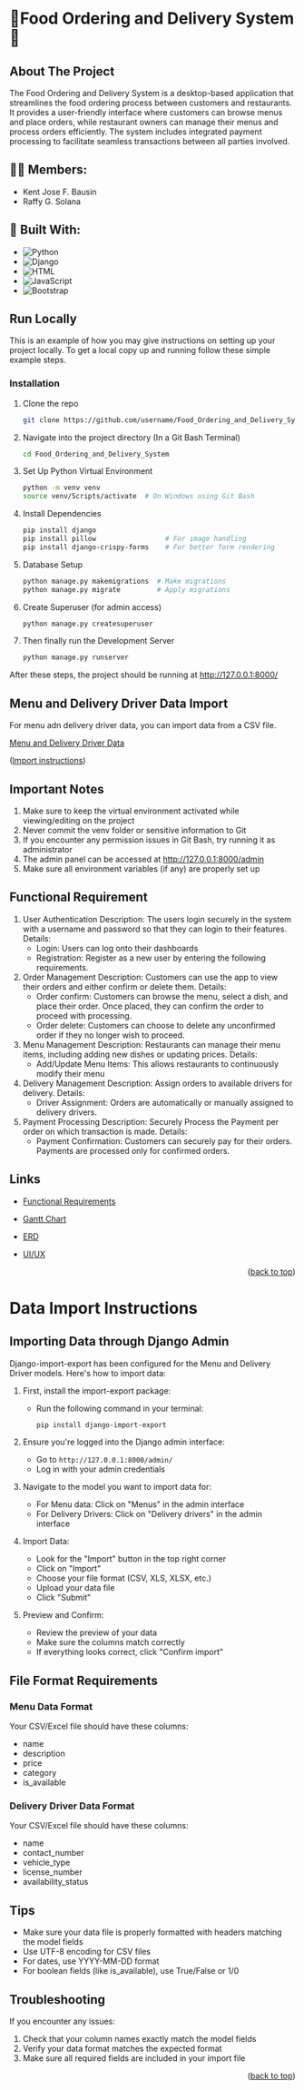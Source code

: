 <a id="readme-top"></a>
# 🚚Food Ordering and Delivery System🚚

## About The Project

The Food Ordering and Delivery System is a desktop-based application that streamlines the food ordering process between customers and restaurants. It provides a user-friendly interface where customers can browse menus and place orders, while restaurant owners can manage their menus and process orders efficiently. The system includes integrated payment processing to facilitate seamless transactions between all parties involved.

## 🙋‍♂️ Members:
- Kent Jose F. Bausin
- Raffy G. Solana

## 🔨 Built With:

- ![Python](https://img.shields.io/badge/Python-3776AB?style=for-the-badge&logo=python&logoColor=white)
- ![Django](https://img.shields.io/badge/Django-092E20?style=for-the-badge&logo=django&logoColor=white)
- ![HTML](https://img.shields.io/badge/HTML5-E34F26?style=for-the-badge&logo=html5&logoColor=white)
- ![JavaScript](https://img.shields.io/badge/JavaScript-F7DF1E?style=for-the-badge&logo=javascript&logoColor=black)
- ![Bootstrap](https://img.shields.io/badge/Bootstrap-7952B3?style=for-the-badge&logo=bootstrap&logoColor=white)

## Run Locally

This is an example of how you may give instructions on setting up your project locally.
To get a local copy up and running follow these simple example steps.

### Installation

1. Clone the repo
   ```sh
   git clone https://github.com/username/Food_Ordering_and_Delivery_System.git
   ```
2. Navigate into the project directory (In a Git Bash Terminal)
   ```sh
   cd Food_Ordering_and_Delivery_System
   ```
3. Set Up Python Virtual Environment
   ```sh
   python -m venv venv
   source venv/Scripts/activate  # On Windows using Git Bash
   ```
4. Install Dependencies
   ```sh
   pip install django
   pip install pillow                 # For image handling
   pip install django-crispy-forms    # For better form rendering
   ```
5. Database Setup
   ```sh
   python manage.py makemigrations  # Make migrations
   python manage.py migrate         # Apply migrations
   ```
6. Create Superuser (for admin access)
    ```sh
    python manage.py createsuperuser
    ```
7. Then finally run the Development Server
   ```sh
   python manage.py runserver
   ```

After these steps, the project should be running at http://127.0.0.1:8000/

## Menu and Delivery Driver Data Import
For menu adn delivery driver data, you can import data from a CSV file.

[Menu and Delivery Driver Data](https://drive.google.com/drive/folders/1161id5fbNPu5V76_lxQjw63xAlA12bRP?usp=sharing)

<p align="left">(<a href="#Import-instructions">Import instructions</a>)</p>

## Important Notes

1. Make sure to keep the virtual environment activated while viewing/editing on the project
2. Never commit the venv folder or sensitive information to Git
3. If you encounter any permission issues in Git Bash, try running it as administrator
4. The admin panel can be accessed at http://127.0.0.1:8000/admin
5. Make sure all environment variables (if any) are properly set up

## Functional Requirement
1. User Authentication
   Description: The users login securely in the system with a username and password so that they can login to their features.
    Details:
     - Login: Users can log onto their dashboards
     - Registration: Register as a new user by entering the following requirements.
2. Order Management
   Description: Customers can use the app to view their orders and either confirm or delete them.
    Details:
     - Order confirm: Customers can browse the menu, select a dish, and place their order. Once placed, they can confirm the order to proceed with processing.
     - Order delete: Customers can choose to delete any unconfirmed order if they no longer wish to proceed.
3. Menu Management
   Description: Restaurants can manage their menu items, including adding new dishes or updating prices.
    Details:
     - Add/Update Menu Items: This allows restaurants to continuously modify their menu
4. Delivery Management
   Description: Assign orders to available drivers for delivery.
    Details:
     - Driver Assignment: Orders are automatically or manually assigned to delivery drivers.
5. Payment Processing
   Description: Securely Process the Payment per order on which transaction is made.
    Details:
     - Payment Confirmation: Customers can securely pay for their orders. Payments are processed only for confirmed orders.

## Links

- [Functional Requirements](https://docs.google.com/document/d/1AthXtmaQ210Vcrmn-cGbGaN4lR0AdVr9Q6gzLmvgpcw/edit?usp=sharing)

- [Gantt Chart](https://docs.google.com/spreadsheets/d/1r2Hc3QVcvjZk1iXVlI7qCWuh4ZX_0FhKnk6CzMDfyCk/edit?usp=sharing)

- [ERD](https://www.figma.com/design/EFj5iOjeI0E1B9Je8P52yf/Entity-Relationship-Diagram?node-id=0-1&t=9zG1u1OBo282v0Y8-1)

- [UI/UX](https://www.figma.com/design/6vOxothoYyj1EuZEdI4g2O/Untitled?node-id=0-1&node-type=canvas&t=osrTp2l0xntU8vgo-0)

<p align="right">(<a href="#readme-top">back to top</a>)</p>


<a id="Import-instructions"></a>
# Data Import Instructions

## Importing Data through Django Admin

Django-import-export has been configured for the Menu and Delivery Driver models. Here's how to import data:

1. First, install the import-export package:
   - Run the following command in your terminal:
     ```bash
     pip install django-import-export
     ```

2. Ensure you're logged into the Django admin interface:
   - Go to `http://127.0.0.1:8000/admin/`
   - Log in with your admin credentials

3. Navigate to the model you want to import data for:
   - For Menu data: Click on "Menus" in the admin interface
   - For Delivery Drivers: Click on "Delivery drivers" in the admin interface

4. Import Data:
   - Look for the "Import" button in the top right corner
   - Click on "Import"
   - Choose your file format (CSV, XLS, XLSX, etc.)
   - Upload your data file
   - Click "Submit"

5. Preview and Confirm:
   - Review the preview of your data
   - Make sure the columns match correctly
   - If everything looks correct, click "Confirm import"

## File Format Requirements

### Menu Data Format
Your CSV/Excel file should have these columns:
- name
- description
- price
- category
- is_available

### Delivery Driver Data Format
Your CSV/Excel file should have these columns:
- name
- contact_number
- vehicle_type
- license_number
- availability_status

## Tips
- Make sure your data file is properly formatted with headers matching the model fields
- Use UTF-8 encoding for CSV files
- For dates, use YYYY-MM-DD format
- For boolean fields (like is_available), use True/False or 1/0

## Troubleshooting
If you encounter any issues:
1. Check that your column names exactly match the model fields
2. Verify your data format matches the expected format
3. Make sure all required fields are included in your import file

<p align="right">(<a href="#readme-top">back to top</a>)</p>
